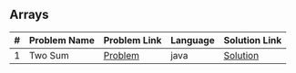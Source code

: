 ## Arrays

|#|Problem Name|Problem Link|Language|Solution Link|
---|---|---|---|---
|1|Two Sum|[Problem](https://leetcode.com/problems/two-sum/)|java|[Solution](./Arrays/TwoSum.java)|
